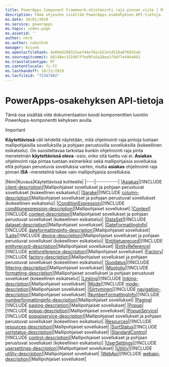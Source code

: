 ```yaml
---
title: PowerApps Component Framework-ohjelmointi raja pinnan viite | MicrosoftDocs
description: Tämä ohjeaihe sisältää PowerApps-osakehyksen API-tietoja.
ms.date: 10/01/2019
ms.service: powerapps
ms.topic: index-page
ms.assetid: ''
author: nkrb
ms.author: nabuthuk
manager: kvivek
ms.openlocfilehash: 4a0bb6298315aaf44e78acb23e1d516a876835a6
ms.sourcegitcommit: b8148ec3324b7ffed9fa5a28ea1f4df7e444a081
ms.translationtype: MT
ms.contentlocale: fi-FI
ms.lasthandoff: 10/15/2019
ms.locfileid: "72347402"
---
```

# <a name="powerapps-component-framework-api-reference"></a>PowerApps-osakehyksen API-tietoja

Tämä osa sisältää viite dokumentaation koodi komponenttien luontiin PowerApps-komponentti kehyksen avulla.

> [!IMPORTANT]
> **Käytettävissä** väli lehdellä näytetään, mitä ohjelmointi raja pintoja tuetaan mallipohjaisilla sovelluksilla ja pohjaan perustuvilla sovelluksilla (kokeellinen esikatselu). On suositeltavaa tarkistaa kunkin ohjelmointi raja pinta menetelmän **käytettävissä oleva** -osio, onko sitä tuettu vai ei. **Asiakas** ohjelmointi raja pintaa tuetaan esimerkiksi sekä mallipohjaisia sovelluksia että pohjaan perustuvia sovelluksia varten, mutta **asiakas** ohjelmointi raja pinnan **ISA** -menetelmä tukee vain mallipohjaisia sovelluksia.

|Nimi|Kuvaus|Käytettävissä kohteelle|
|----|-----------|
|[Asiakas](client.md)|[!INCLUDE [client-description](includes/client-description.md)]|Mallipohjaiset sovellukset ja pohjaan perustuvat sovellukset (kokeellinen esikatselu)|
|[Sarake](column.md)|[!INCLUDE [column-description](includes/column-description.md)]|Mallipohjaiset sovellukset ja pohjaan perustuvat sovellukset (kokeellinen esikatselu)|
|[ConditionExpression](conditionexpression.md)|[!INCLUDE [conditionexpression-description](includes/conditionexpression-description.md)]|Mallipohjaiset sovellukset|
|[Context](context.md)|[!INCLUDE [context-description](includes/context-description.md)]|Mallipohjaiset sovellukset ja pohjaan perustuvat sovellukset (kokeellinen esikatselu)|
|[DataSet](dataset.md)|[!INCLUDE [dataset-description](includes/dataset-description.md)]|Mallipohjaiset sovellukset|
|[DateFormattingInfo](dateformattinginfo.md)|[!INCLUDE [dateformattinginfo-description](includes/dateformattinginfo-description.md)]|Mallipohjaiset sovellukset|
|[Laite](device.md)|[!INCLUDE [device-description](includes/device-description.md)]|Mallipohjaiset sovellukset ja pohjaan perustuvat sovellukset (kokeellinen esikatselu)|
|[Entitietuerecord](entityrecord.md)|[!INCLUDE [entityrecord-description](includes/entityrecord-description.md)]|Mallipohjaiset sovellukset|
|[EntityReference](entityreference.md)|[!INCLUDE [entityreference-description](includes/entityreference-description.md)]|Mallipohjaiset sovellukset|
|[Factory](factory.md)|[!INCLUDE [factory-description](includes/factory-description.md)]|Mallipohjaiset sovellukset ja pohjaan perustuvat sovellukset (kokeellinen esikatselu)|
|[Suodatus](filtering.md)|[!INCLUDE [filtering-description](includes/filtering-description.md)]|Mallipohjaiset sovellukset|
|[Muotoilu](formatting.md)|[!INCLUDE [formatting-description](includes/formatting-description.md)]|Mallipohjaiset sovellukset ja pohjaan perustuvat sovellukset (kokeellinen esikatselu)|
|[Linking](linking.md)|[!INCLUDE [linking-description](includes/linking-description.md)]|Mallipohjaiset sovellukset|
|[Mode](mode.md)|[!INCLUDE [mode-description](includes/mode-description.md)]|Mallipohjaiset sovellukset|
|[Siirtyminen](navigation.md)|[!INCLUDE [navigation-description](includes/navigation-description.md)]|Mallipohjaiset sovellukset|
|[NumberFormattingInfo](numberformattinginfo.md)|[!INCLUDE [numberformattinginfo-description](includes/numberformattinginfo-description.md)]|Mallipohjaiset sovellukset|
|[Paging](paging.md)|[!INCLUDE [paging-description](includes/paging-description.md)]|Mallipohjaiset sovellukset|
|[Popup](popup.md)|[!INCLUDE [popup-description](includes/popup-description.md)]|Mallipohjaiset sovellukset|
|[PopupService](popupservice.md)|[!INCLUDE [popupservice-description](includes/popupservice-description.md)]|Mallipohjaiset sovellukset ja pohjaan perustuvat sovellukset (kokeellinen esikatselu)|
|[Resources](resources.md)|[!INCLUDE [resources-description](includes/resources-description.md)]|Mallipohjaiset sovellukset|
|[SortStatus](sortstatus.md)|[!INCLUDE [sortstatus-description](includes/sortstatus-description.md)]|Mallipohjaiset sovellukset|
|[StandardControl](control.md)|[!INCLUDE [control-description](includes/control-description.md)]|Mallipohjaiset sovellukset ja pohjaan perustuvat sovellukset (kokeellinen esikatselu)|
|[UserSettings](usersettings.md)|[!INCLUDE [usersettings-description](includes/usersettings-description.md)]|Mallipohjaiset sovellukset|
|[Utility](utility.md)|[!INCLUDE [utility-description](includes/utility-description.md)]|Mallipohjaiset sovellukset|
|[WebApi](webapi.md)|[!INCLUDE [webapi-description](includes/webapi-description.md)]|Mallipohjaiset sovellukset|
